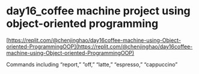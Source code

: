 # day16_coffee machine project using object-oriented programming

[https://replit.com/@chenjinghao/day16coffee-machine-using-Object-oriented-ProgrammingOOP](https://replit.com/@chenjinghao/day16coffee-machine-using-Object-oriented-ProgrammingOOP)

Commands including “report,” ”off,” “latte,” “espresso,” “cappuccino”